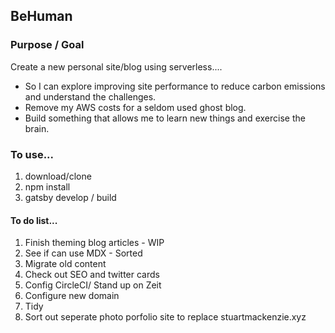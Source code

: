 ## BeHuman

### Purpose / Goal

Create a new personal site/blog using serverless....

- So I can explore improving site performance to reduce carbon emissions and understand the challenges.
- Remove my AWS costs for a seldom used ghost blog.
- Build something that allows me to learn new things and exercise the brain.

### To use...

1. download/clone
2. npm install
3. gatsby develop / build

#### To do list...

1. Finish theming blog articles - WIP
2. See if can use MDX - Sorted
3. Migrate old content
4. Check out SEO and twitter cards
5. Config CircleCI/ Stand up on Zeit
6. Configure new domain
7. Tidy
8. Sort out seperate photo porfolio site to replace stuartmackenzie.xyz
